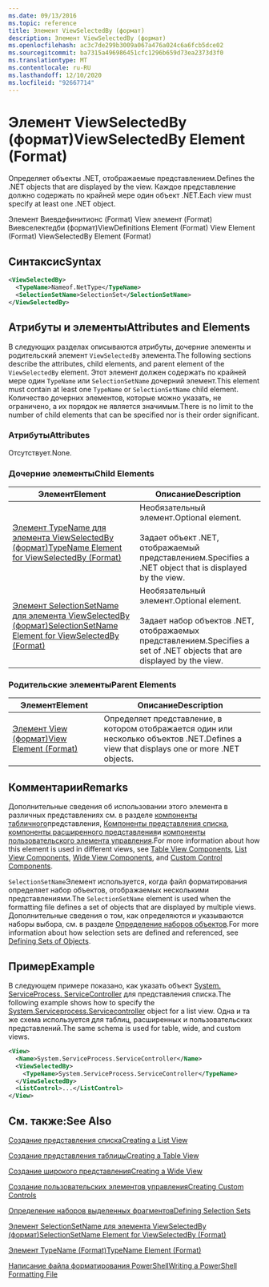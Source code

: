 ```yaml
---
ms.date: 09/13/2016
ms.topic: reference
title: Элемент ViewSelectedBy (формат)
description: Элемент ViewSelectedBy (формат)
ms.openlocfilehash: ac3c7de299b3009a067a476a024c6a6fcb5dce02
ms.sourcegitcommit: ba7315a496986451cfc1296b659d73ea2373d3f0
ms.translationtype: MT
ms.contentlocale: ru-RU
ms.lasthandoff: 12/10/2020
ms.locfileid: "92667714"
---
```

# <a name="viewselectedby-element-format"></a><span data-ttu-id="836ff-103">Элемент ViewSelectedBy (формат)</span><span class="sxs-lookup"><span data-stu-id="836ff-103">ViewSelectedBy Element (Format)</span></span>

<span data-ttu-id="836ff-104">Определяет объекты .NET, отображаемые представлением.</span><span class="sxs-lookup"><span data-stu-id="836ff-104">Defines the .NET objects that are displayed by the view.</span></span> <span data-ttu-id="836ff-105">Каждое представление должно содержать по крайней мере один объект .NET.</span><span class="sxs-lookup"><span data-stu-id="836ff-105">Each view must specify at least one .NET object.</span></span>

<span data-ttu-id="836ff-106">Элемент Виевдефинитионс (Format) View элемент (Format) Виевселектедби (формат)</span><span class="sxs-lookup"><span data-stu-id="836ff-106">ViewDefinitions Element (Format) View Element (Format) ViewSelectedBy Element (Format)</span></span>

## <a name="syntax"></a><span data-ttu-id="836ff-107">Синтаксис</span><span class="sxs-lookup"><span data-stu-id="836ff-107">Syntax</span></span>

```xml
<ViewSelectedBy>
  <TypeName>Nameof.NetType</TypeName>
  <SelectionSetName>SelectionSet</SelectionSetName>
</ViewSelectedBy>
```

## <a name="attributes-and-elements"></a><span data-ttu-id="836ff-108">Атрибуты и элементы</span><span class="sxs-lookup"><span data-stu-id="836ff-108">Attributes and Elements</span></span>

<span data-ttu-id="836ff-109">В следующих разделах описываются атрибуты, дочерние элементы и родительский элемент `ViewSelectedBy` элемента.</span><span class="sxs-lookup"><span data-stu-id="836ff-109">The following sections describe the attributes, child elements, and parent element of the `ViewSelectedBy` element.</span></span> <span data-ttu-id="836ff-110">Этот элемент должен содержать по крайней мере один `TypeName` или `SelectionSetName` дочерний элемент.</span><span class="sxs-lookup"><span data-stu-id="836ff-110">This element must contain at least one `TypeName` or `SelectionSetName` child element.</span></span> <span data-ttu-id="836ff-111">Количество дочерних элементов, которые можно указать, не ограничено, а их порядок не является значимым.</span><span class="sxs-lookup"><span data-stu-id="836ff-111">There is no limit to the number of child elements that can be specified nor is their order significant.</span></span>

### <a name="attributes"></a><span data-ttu-id="836ff-112">Атрибуты</span><span class="sxs-lookup"><span data-stu-id="836ff-112">Attributes</span></span>

<span data-ttu-id="836ff-113">Отсутствует.</span><span class="sxs-lookup"><span data-stu-id="836ff-113">None.</span></span>

### <a name="child-elements"></a><span data-ttu-id="836ff-114">Дочерние элементы</span><span class="sxs-lookup"><span data-stu-id="836ff-114">Child Elements</span></span>

|<span data-ttu-id="836ff-115">Элемент</span><span class="sxs-lookup"><span data-stu-id="836ff-115">Element</span></span>|<span data-ttu-id="836ff-116">Описание</span><span class="sxs-lookup"><span data-stu-id="836ff-116">Description</span></span>|
|-------------|-----------------|
|[<span data-ttu-id="836ff-117">Элемент TypeName для элемента ViewSelectedBy (формат)</span><span class="sxs-lookup"><span data-stu-id="836ff-117">TypeName Element for ViewSelectedBy (Format)</span></span>](./typename-element-for-viewselectedby-format.md)|<span data-ttu-id="836ff-118">Необязательный элемент.</span><span class="sxs-lookup"><span data-stu-id="836ff-118">Optional element.</span></span><br /><br /> <span data-ttu-id="836ff-119">Задает объект .NET, отображаемый представлением.</span><span class="sxs-lookup"><span data-stu-id="836ff-119">Specifies a .NET object that is displayed by the view.</span></span>|
|[<span data-ttu-id="836ff-120">Элемент SelectionSetName для элемента ViewSelectedBy (формат)</span><span class="sxs-lookup"><span data-stu-id="836ff-120">SelectionSetName Element for ViewSelectedBy (Format)</span></span>](./selectionsetname-element-for-viewselectedby-format.md)|<span data-ttu-id="836ff-121">Необязательный элемент.</span><span class="sxs-lookup"><span data-stu-id="836ff-121">Optional element.</span></span><br /><br /> <span data-ttu-id="836ff-122">Задает набор объектов .NET, отображаемых представлением.</span><span class="sxs-lookup"><span data-stu-id="836ff-122">Specifies a set of .NET objects that are displayed by the view.</span></span>|

### <a name="parent-elements"></a><span data-ttu-id="836ff-123">Родительские элементы</span><span class="sxs-lookup"><span data-stu-id="836ff-123">Parent Elements</span></span>

|<span data-ttu-id="836ff-124">Элемент</span><span class="sxs-lookup"><span data-stu-id="836ff-124">Element</span></span>|<span data-ttu-id="836ff-125">Описание</span><span class="sxs-lookup"><span data-stu-id="836ff-125">Description</span></span>|
|-------------|-----------------|
|[<span data-ttu-id="836ff-126">Элемент View (формат)</span><span class="sxs-lookup"><span data-stu-id="836ff-126">View Element (Format)</span></span>](./view-element-format.md)|<span data-ttu-id="836ff-127">Определяет представление, в котором отображается один или несколько объектов .NET.</span><span class="sxs-lookup"><span data-stu-id="836ff-127">Defines a view that displays one or more .NET objects.</span></span>|

## <a name="remarks"></a><span data-ttu-id="836ff-128">Комментарии</span><span class="sxs-lookup"><span data-stu-id="836ff-128">Remarks</span></span>

<span data-ttu-id="836ff-129">Дополнительные сведения об использовании этого элемента в различных представлениях см. в разделе [компоненты табличного](./creating-a-table-view.md)представления, [Компоненты представления списка](./creating-a-list-view.md), [компоненты расширенного представления](./creating-a-wide-view.md)и [компоненты пользовательского элемента управления](./creating-custom-controls.md).</span><span class="sxs-lookup"><span data-stu-id="836ff-129">For more information about how this element is used in different views, see [Table View Components](./creating-a-table-view.md), [List View Components](./creating-a-list-view.md), [Wide View Components](./creating-a-wide-view.md), and [Custom Control Components](./creating-custom-controls.md).</span></span>

<span data-ttu-id="836ff-130">`SelectionSetName`Элемент используется, когда файл форматирования определяет набор объектов, отображаемых несколькими представлениями.</span><span class="sxs-lookup"><span data-stu-id="836ff-130">The `SelectionSetName` element is used when the formatting file defines a set of objects that are displayed by multiple views.</span></span> <span data-ttu-id="836ff-131">Дополнительные сведения о том, как определяются и указываются наборы выбора, см. в разделе [Определение наборов объектов](./defining-selection-sets.md).</span><span class="sxs-lookup"><span data-stu-id="836ff-131">For more information about how selection sets are defined and referenced, see [Defining Sets of Objects](./defining-selection-sets.md).</span></span>

## <a name="example"></a><span data-ttu-id="836ff-132">Пример</span><span class="sxs-lookup"><span data-stu-id="836ff-132">Example</span></span>

<span data-ttu-id="836ff-133">В следующем примере показано, как указать объект [System. ServiceProcess. ServiceController](/dotnet/api/System.ServiceProcess.ServiceController) для представления списка.</span><span class="sxs-lookup"><span data-stu-id="836ff-133">The following example shows how to specify the [System.Serviceprocess.Servicecontroller](/dotnet/api/System.ServiceProcess.ServiceController) object for a list view.</span></span> <span data-ttu-id="836ff-134">Одна и та же схема используется для таблиц, расширенных и пользовательских представлений.</span><span class="sxs-lookup"><span data-stu-id="836ff-134">The same schema is used for table, wide, and custom views.</span></span>

```xml
<View>
  <Name>System.ServiceProcess.ServiceController</Name>
  <ViewSelectedBy>
    <TypeName>System.ServiceProcess.ServiceController</TypeName>
  </ViewSelectedBy>
  <ListControl>...</ListControl>
</View>
```

## <a name="see-also"></a><span data-ttu-id="836ff-135">См. также:</span><span class="sxs-lookup"><span data-stu-id="836ff-135">See Also</span></span>

[<span data-ttu-id="836ff-136">Создание представления списка</span><span class="sxs-lookup"><span data-stu-id="836ff-136">Creating a List View</span></span>](./creating-a-list-view.md)

[<span data-ttu-id="836ff-137">Создание представления таблицы</span><span class="sxs-lookup"><span data-stu-id="836ff-137">Creating a Table View</span></span>](./creating-a-table-view.md)

[<span data-ttu-id="836ff-138">Создание широкого представления</span><span class="sxs-lookup"><span data-stu-id="836ff-138">Creating a Wide View</span></span>](./creating-a-wide-view.md)

[<span data-ttu-id="836ff-139">Создание пользовательских элементов управления</span><span class="sxs-lookup"><span data-stu-id="836ff-139">Creating Custom Controls</span></span>](./creating-custom-controls.md)

[<span data-ttu-id="836ff-140">Определение наборов выделенных фрагментов</span><span class="sxs-lookup"><span data-stu-id="836ff-140">Defining Selection Sets</span></span>](./defining-selection-sets.md)

[<span data-ttu-id="836ff-141">Элемент SelectionSetName для элемента ViewSelectedBy (формат)</span><span class="sxs-lookup"><span data-stu-id="836ff-141">SelectionSetName Element for ViewSelectedBy (Format)</span></span>](./selectionsetname-element-for-viewselectedby-format.md)

[<span data-ttu-id="836ff-142">Элемент TypeName (Format)</span><span class="sxs-lookup"><span data-stu-id="836ff-142">TypeName Element (Format)</span></span>](./typename-element-for-viewselectedby-format.md)

[<span data-ttu-id="836ff-143">Написание файла форматирования PowerShell</span><span class="sxs-lookup"><span data-stu-id="836ff-143">Writing a PowerShell Formatting File</span></span>](./writing-a-powershell-formatting-file.md)
